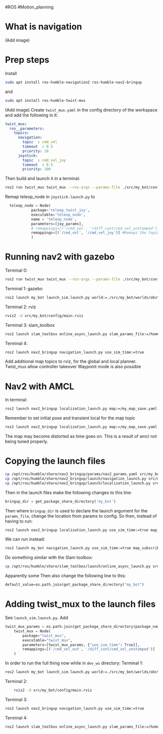 #ROS #Motion_planning
# What is navigation
(Add image)
# Prep steps
Install
```bash
sudo apt install ros-humble-navigation2 ros-humble-nav2-bringup
```
and
```bash
sudo apt install ros-humble-twist-mux
```
(Add image)
Create `twist_mux.yaml` in the config directory of the workspace and add the following in it:
```yaml
twist_mux:
  ros__parameters:
    topics:
      navigation:
        topic  : cmd_vel
        timeout  : 0.5
        priority: 10
      joystick:
        topic  : cmd_vel_joy
        timeout  : 0.5
        priority: 100 
```
Then build and launch it in a terminal:
```bash
ros2 run twist_mux twist_mux --ros-args --params-file ./src/my_bot/config/twist_mux.yaml -r cmd_vel_out:=diff_cont/cmd_vel_unstamped
```
Remap teleop_node in `joystick.launch.py` to
```python
  teleop_node = Node(
            package='teleop_twist_joy', 
            executable='teleop_node',
            name = 'teleop_node',
            parameters=[joy_params],
            # remappings=[('/cmd_vel', '/diff_cont/cmd_vel_unstamped')] #Remaps the topic from cmd_vel to diff_cont/cmd_vel_unstamped 
            remappings=[('/cmd_vel', '/cmd_vel_joy')] #Remaps the topic from cmd_vel to diff_cont/cmd_vel_unstamped 
            )
```
# Running nav2 with gazebo
Terminal 0: 
```bash
ros2 run twist_mux twist_mux --ros-args --params-file ./src/my_bot/config/twist_mux.yaml -r cmd_vel_out:=diff_cont/cmd_vel_unstamped
```
Terminal 1: gazebo
```bash
ros2 launch my_bot launch_sim.launch.py world:=./src/my_bot/worlds/obstacles.world
```
Terminal 2: rviz
```bash
rviz2 -d src/my_bot/config/main.rviz
```
Terminal 3: slam_toolbox
```bash
ros2 launch slam_toolbox online_async_launch.py slam_params_file:=/home/ruan/dev_ws/src/my_bot/config/mapper_params_online_async.yaml use_sim_time:=true
```
Terminal 4:
```bash
ros2 launch nav2_bringup navigation_launch.py use_sim_time:=true
```
Add additional map topics to rviz, for the global and local planner.
Twist_mux allow controller takeover
Waypoint mode is also possible
# Nav2 with AMCL
In terminal: 
```bash
ros2 launch nav2_bringup localization_launch.py map:=/my_map_save.yaml use_sim_time:=true
```
Remember to set initial pose and transient local for the map topic
```bash
ros2 launch nav2_bringup localization_launch.py map:=/my_map_save.yaml use_sim_time:=true map_subscribe_transient_local:=true
```
The map may become distorted as time goes on. This is a result of amcl not being tuned properly.
# Copying the launch files
```bash
cp /opt/ros/humble/share/nav2_bringup/params/nav2_params.yaml src/my_bot/config/
cp /opt/ros/humble/share/nav2_bringup/launch/navigation_launch.py src/my_bot/launch/
cp /opt/ros/humble/share/nav2_bringup/launch/localization_launch.py src/my_bot/launch/
```
Then in the launch files make the following changes to this line:
```python
bringup_dir = get_package_share_directory('my_bot')
```
Then where `bringup_dir` is used to declare the launch argument for the `params_file`, change the location from params to config.
So then, instead of having to run:
```bash
ros2 launch nav2_bringup localization_launch.py use_sim_time:=true map_subscribe_transient_local:=true
```
We can run instead:
```bash
ros2 launch my_bot navigation_launch.py use_sim_time:=true map_subscribe_transient_local:=true
```
Do something similar with the Slam toolbox:
```bash
cp /opt/ros/humble/share/slam_toolbox/launch/online_async_launch.py src/my_bot/launch/
```
Apparently some 
Then also change the following line to this:
```python
default_value=os.path.join(get_package_share_directory("my_bot")
```
# Adding twist_mux to the launch files

See `launch_sim.launch.py`. Add
```python 
twist_mux_params = os.path.join(get_package_share_directory(package_name), 'config', 'twist_mux.yaml') 
    twist_mux = Node(
        package="twist_mux",
        executable="twist_mux",
        parameters=[twist_mux_params, {"use_sim_time": True}],
        remappings=[('/cmd_vel_out', '/diff_cont/cmd_vel_unstamped')]
    )
```

In order to run the full thing now while in `dev_ws` directory:
Terminal  1:
```bash
ros2 launch my_bot launch_sim.launch.py world:=./src/my_bot/worlds/obstacles.world
```
Terminal 2:
```bash
	rviz2 -d src/my_bot/config/main.rviz
```
Terminal 3:
```bash
ros2 launch nav2_bringup navigation_launch.py use_sim_time:=true
```
Terminal 4:
```bash
ros2 launch slam_toolbox online_async_launch.py slam_params_file:=/home/ruan/dev_ws/src/my_bot/config/mapper_params_online_async.yaml use_sim_time:=true
```